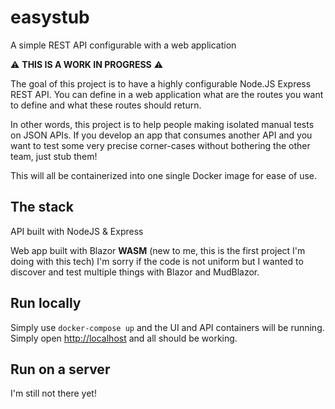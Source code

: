 # easystub

A simple REST API configurable with a web application

:warning: **THIS IS A WORK IN PROGRESS** :warning:

The goal of this project is to have a highly configurable Node.JS Express REST API. You can define in a web application what are the routes you want to define and what these routes should return.

In other words, this project is to help people making isolated manual tests on JSON APIs. If you develop an app that consumes another API and you want to test some very precise corner-cases without bothering the other team, just stub them!

This will all be containerized into one single Docker image for ease of use.

## The stack

API built with NodeJS & Express

Web app built with Blazor **WASM** (new to me, this is the first project I'm doing with this tech)
I'm sorry if the code is not uniform but I wanted to discover and test multiple things with Blazor and MudBlazor.

## Run locally

Simply use `docker-compose up` and the UI and API containers will be running. Simply open [http://localhost](http://localhost) and all should be working.

## Run on a server

I'm still not there yet!
